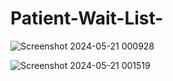 # Patient-Wait-List-
![Screenshot 2024-05-21 000928](https://github.com/Manish7272/Patient-Wait-List-Dashboard/assets/71213166/5e1e0f00-873e-42ed-8d26-3ffb58e2648c)


![Screenshot 2024-05-21 001519](https://github.com/Manish7272/Patient-Wait-List-Dashboard/assets/71213166/b6b29d9a-805b-4ec6-bfce-95bc131e97b4)



